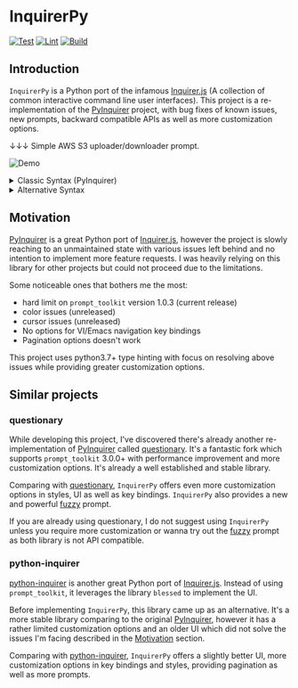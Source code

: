 # InquirerPy

[![Test](https://github.com/kazhala/InquirerPy/workflows/Test/badge.svg)](https://github.com/kazhala/InquirerPy/actions?query=workflow%3ATest)
[![Lint](https://github.com/kazhala/InquirerPy/workflows/Lint/badge.svg)](https://github.com/kazhala/InquirerPy/actions?query=workflow%3ALint)
[![Build](https://codebuild.ap-southeast-2.amazonaws.com/badges?uuid=eyJlbmNyeXB0ZWREYXRhIjoiUUYyRUIxOXBWZ0hKcUhrbXplQklMemRsTVBxbUk3bFlTdldnRGpxeEpQSXJidEtmVEVzbVNCTE1UR3VoRSt2N0NQV0VaUXlCUzNackFBNzRVUFBBS1FnPSIsIml2UGFyYW1ldGVyU3BlYyI6IloxREtFeWY4WkhxV0NFWU0iLCJtYXRlcmlhbFNldFNlcmlhbCI6MX0%3D&branch=master)](https://ap-southeast-2.console.aws.amazon.com/codesuite/codebuild/378756445655/projects/InquirerPy/history?region=ap-southeast-2&builds-meta=eyJmIjp7InRleHQiOiIifSwicyI6e30sIm4iOjIwLCJpIjowfQ)

## Introduction

`InquirerPy` is a Python port of the infamous [Inquirer.js](https://github.com/SBoudrias/Inquirer.js/) (A collection of common interactive command line user interfaces).
This project is a re-implementation of the [PyInquirer](https://github.com/CITGuru/PyInquirer) project, with bug fixes of known issues, new prompts, backward compatible APIs
as well as more customization options.

↓↓↓ Simple AWS S3 uploader/downloader prompt.

![Demo](https://github.com/kazhala/gif/blob/master/InquirerPy-demo.gif)

<details>
  <summary>Classic Syntax (PyInquirer)</summary>

```python
import boto3
from InquirerPy import prompt
from InquirerPy.validator import PathValidator

client = boto3.client("s3")

class S3:
    def __init__(self):
        self.bucket = None

    def get_bucket(self):
        return [bucket["Name"] for bucket in client.list_buckets()["Buckets"]]

    def walk_s3_bucket(self):
        response = []
        paginator = client.get_paginator("list_objects")
        for result in paginator.paginate(Bucket=self.bucket):
            for file in result["Contents"]:
                response.append(file["Key"])
        return response

    def set_bucket(self, bucket):
        self.bucket = bucket
        return self.bucket

def is_upload(result):
    return result["0"] == "Upload"

s3 = S3()

questions = [
    {
        "message": "Select an S3 action:",
        "type": "list",
        "choices": ["Upload", "Download"],
    },
    {
        "message": "Enter the filepath to upload:",
        "type": "filepath",
        "when": is_upload,
        "validate": PathValidator(),
        "only_files": True,
    },
    {
        "message": "Select a bucket:",
        "type": "fuzzy",
        "choices": s3.get_bucket,
        "filter": s3.set_bucket,
    },
    {
        "message": "Select files to download:",
        "type": "fuzzy",
        "when": lambda _: not is_upload(_),
        "choices": s3.walk_s3_bucket,
        "multiselect": True,
    },
    {
        "message": "Enter destination folder:",
        "type": "filepath",
        "when": lambda _: not is_upload(_),
        "only_directories": True,
        "validate": PathValidator(),
    },
    {"message": "Confirm?", "type": "confirm", "default": False},
]

result = prompt(questions, vi_mode=True)

# Download or Upload the file based on result ...
```

</details>

<details>
  <summary>Alternative Syntax</summary>

```python
import os
import boto3
from InquirerPy import inquirer
from InquirerPy.validator import PathValidator

client = boto3.client("s3")
os.environ["INQUIRERPY_VI_MODE"] = 'true'

def get_bucket():
    return [bucket["Name"] for bucket in client.list_buckets()["Buckets"]]

def walk_s3_bucket(bucket):
    response = []
    paginator = client.get_paginator("list_objects")
    for result in paginator.paginate(Bucket=bucket):
        for file in result["Contents"]:
            response.append(file["Key"])
    return response

action = inquirer.select(
    message="Select an S3 action:", choices=["Upload", "Download"]
).execute()

if action == "Upload":
    file_to_upload = inquirer.filepath(
        message="Enter the filepath to upload:",
        validate=PathValidator(),
        only_files=True,
    ).execute()
    bucket = inquirer.fuzzy(message="Select a bucket:", choices=get_bucket).execute()
else:
    bucket = inquirer.fuzzy(message="Select a bucket:", choices=get_bucket).execute()
    file_to_download = inquirer.fuzzy(
        message="Select files to download:",
        choices=lambda: walk_s3_bucket(bucket),
        multiselect=True,
    ).execute()
    destination = inquirer.filepath(
        message="Enter destination folder:",
        only_directories=True,
        validate=PathValidator(),
    ).execute()

confirm = inquirer.confirm(message="Confirm?").execute()

# Download or Upload the file based on result ...
```

</details>

## Motivation

[PyInquirer](https://github.com/CITGuru/PyInquirer) is a great Python port of [Inquirer.js](https://github.com/SBoudrias/Inquirer.js/), however the project is slowly reaching
to an unmaintained state with various issues left behind and no intention to implement more feature requests. I was heavily relying on this library for other projects but
could not proceed due to the limitations.

Some noticeable ones that bothers me the most:

- hard limit on `prompt_toolkit` version 1.0.3 (current release)
- color issues (unreleased)
- cursor issues (unreleased)
- No options for VI/Emacs navigation key bindings
- Pagination options doesn't work

This project uses python3.7+ type hinting with focus on resolving above issues while providing greater customization options.

## Similar projects

### questionary

While developing this project, I've discovered there's already another re-implementation of [PyInquirer](https://github.com/CITGuru/PyInquirer) called [questionary](https://github.com/tmbo/questionary).
It's a fantastic fork which supports `prompt_toolkit` 3.0.0+ with performance improvement and more customization options. It's already a well established and stable library.

Comparing with [questionary](https://github.com/tmbo/questionary), `InquirerPy` offers even more customization options in styles, UI as well as key bindings. `InquirerPy` also provides a new
and powerful [fuzzy]() prompt.

If you are already using questionary, I do not suggest using `InquirerPy` unless you require more customization or wanna try out the [fuzzy]() prompt as both library is not API compatible.

### python-inquirer

[python-inquirer](https://github.com/magmax/python-inquirer) is another great Python port of [Inquirer.js](https://github.com/SBoudrias/Inquirer.js/). Instead of using `prompt_toolkit`, it
leverages the library `blessed` to implement the UI.

Before implementing `InquirerPy`, this library came up as an alternative. It's a more stable library comparing to the original [PyInquirer](https://github.com/CITGuru/PyInquirer), however
it has a rather limited customization options and an older UI which did not solve the issues I'm facing described in the [Motivation](#Motivation) section.

Comparing with [python-inquirer](https://github.com/magmax/python-inquirer), `InquirerPy` offers a slightly better UI,
more customization options in key bindings and styles, providing pagination as well as more prompts.
